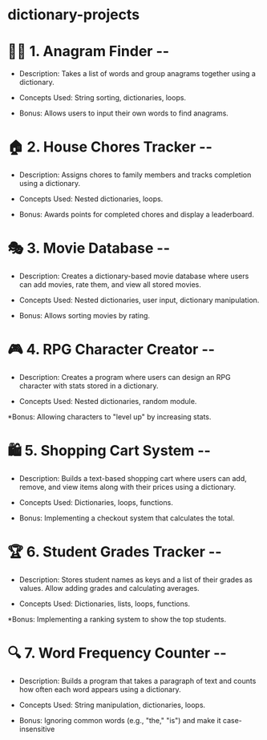 # dictionary-projects

# 🕵️‍♂️ 1. Anagram Finder --

* Description: Takes a list of words and group anagrams together using a dictionary.

* Concepts Used: String sorting, dictionaries, loops.

* Bonus: Allows users to input their own words to find anagrams.

# 🏠 2. House Chores Tracker --
* Description: Assigns chores to family members and tracks completion using a dictionary.

* Concepts Used: Nested dictionaries, loops.

* Bonus: Awards points for completed chores and display a leaderboard.

# 🎭 3. Movie Database --

* Description: Creates a dictionary-based movie database where users can add movies, rate them, and view all stored movies.

* Concepts Used: Nested dictionaries, user input, dictionary manipulation.

* Bonus: Allows sorting movies by rating.

# 🎮 4. RPG Character Creator --

* Description: Creates a program where users can design an RPG character with stats stored in a dictionary.

* Concepts Used: Nested dictionaries, random module.

*Bonus: Allowing characters to "level up" by increasing stats.

# 🛍 5. Shopping Cart System --

* Description: Builds a text-based shopping cart where users can add, remove, and view items along with their prices using a dictionary.

* Concepts Used: Dictionaries, loops, functions.

* Bonus: Implementing a checkout system that calculates the total.

# 🏆 6. Student Grades Tracker --

* Description: Stores student names as keys and a list of their grades as values. Allow adding grades and calculating averages.

* Concepts Used: Dictionaries, lists, loops, functions.

*Bonus: Implementing a ranking system to show the top students.

# 🔍 7. Word Frequency Counter --

* Description: Builds a program that takes a paragraph of text and counts how often each word appears using a dictionary.

* Concepts Used: String manipulation, dictionaries, loops.

* Bonus: Ignoring common words (e.g., "the," "is") and make it case-insensitive

